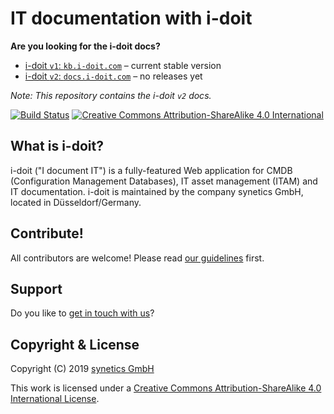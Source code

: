 # IT documentation with i-doit

**Are you looking for the i-doit docs?**

-   [i-doit `v1`: `kb.i-doit.com`](https://kb.i-doit.com/) – current stable version
-   [i-doit `v2`: `docs.i-doit.com`](https://docs.i-doit.com/) – no releases yet

_Note: This repository contains the i-doit `v2` docs._

[![Build Status](https://travis-ci.org/i-doit/docs.svg?branch=master)](https://travis-ci.org/i-doit/docs)
[![Creative Commons Attribution-ShareAlike 4.0 International](https://i.creativecommons.org/l/by-sa/4.0/80x15.png)](http://creativecommons.org/licenses/by-sa/4.0/)

## What is i-doit?

i-doit ("I document IT") is a fully-featured Web application for CMDB (Configuration Management Databases), IT asset management (ITAM) and IT documentation. i-doit is maintained by the company synetics GmbH, located in Düsseldorf/Germany.

## Contribute!

All contributors are welcome! Please read [our guidelines](CONTRIBUTING.md) first.

## Support

Do you like to [get in touch with us](SUPPORT.md)?

## Copyright & License

Copyright (C) 2019 [synetics GmbH](https://i-doit.com/)

This work is licensed under a [Creative Commons Attribution-ShareAlike 4.0 International License](https://creativecommons.org/licenses/by-sa/4.0/).
